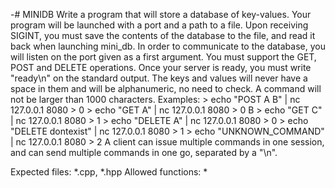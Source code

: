 -# MINIDB
 Write a program that will store a database of key-values. Your program will be launched with a port and a path to a file.
 Upon receiving SIGINT, you must save the contents of the database to the file, and read it back when launching mini_db.
 In order to communicate to the database, you will listen on the port given as a first argument. You must support the GET, POST and DELETE operations.
 Once your server is ready, you must write "ready\n" on the standard output. The keys and values will never have a space in them and will be alphanumeric, no need to check. A command will not be larger than 1000 characters.
 Examples:
 \> echo "POST A B" | nc 127.0.0.1 8080
 \> 0
 \> echo "GET A" | nc 127.0.0.1 8080
 \> 0 B
 \> echo "GET C" | nc 127.0.0.1 8080
 \> 1
 \> echo "DELETE A" | nc 127.0.0.1 8080
 \> 0
 \> echo "DELETE dontexist" | nc 127.0.0.1 8080
 \> 1
 \> echo "UNKNOWN_COMMAND" | nc 127.0.0.1 8080
 \> 2
 A client can issue multiple commands in one session, and can send multiple commands in one go, separated by a "\n".

Expected files: *.cpp, *.hpp
Allowed functions: *
